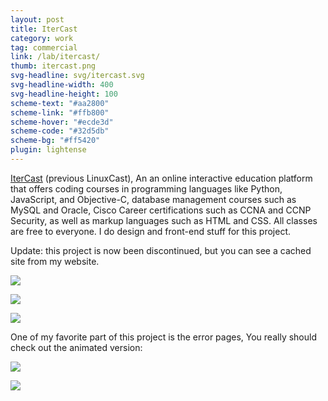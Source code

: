 ```yaml
---
layout: post
title: IterCast
category: work
tag: commercial
link: /lab/itercast/
thumb: itercast.png
svg-headline: svg/itercast.svg
svg-headline-width: 400
svg-headline-height: 100
scheme-text: "#aa2800"
scheme-link: "#ffb800"
scheme-hover: "#ecde3d"
scheme-code: "#32d5db"
scheme-bg: "#ff5420"
plugin: lightense
---
```


<p><a href="http://itercast.com/">IterCast</a> (previous LinuxCast), An an online interactive education platform that offers coding courses in programming languages like Python, JavaScript, and Objective-C, database management courses such as MySQL and Oracle, Cisco Career certifications such as CCNA and CCNP Security, as well as markup languages such as HTML and CSS. All classes are free to everyone. I do design and front-end stuff for this project.</p>

<p>Update: this project is now been discontinued, but you can see a cached site from my website.</p>

<p><img src="{{ site.file }}/itercast-banners-2.png"></p>

<p><img src="{{ site.file }}/itercast-icons-2.png"></p>

<p class="browser"><img src="{{ site.file }}/itercast-01.png"></p>

<p>One of my favorite part of this project is the error pages, You really should check out the animated version:</p>

<p class="browser"><a href="/lab/itercast/error-404-403.html"><img src="{{ site.file }}/itercast-02.jpg"></a></p>

<p class="browser"><a href="/lab/itercast/error-503.html"><img src="{{ site.file }}/itercast-03.jpg"></a></p>
